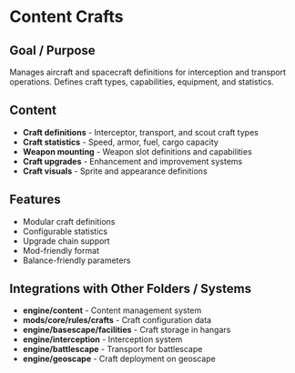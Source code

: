 # Content Crafts

## Goal / Purpose
Manages aircraft and spacecraft definitions for interception and transport operations. Defines craft types, capabilities, equipment, and statistics.

## Content
- **Craft definitions** - Interceptor, transport, and scout craft types
- **Craft statistics** - Speed, armor, fuel, cargo capacity
- **Weapon mounting** - Weapon slot definitions and capabilities
- **Craft upgrades** - Enhancement and improvement systems
- **Craft visuals** - Sprite and appearance definitions

## Features
- Modular craft definitions
- Configurable statistics
- Upgrade chain support
- Mod-friendly format
- Balance-friendly parameters

## Integrations with Other Folders / Systems
- **engine/content** - Content management system
- **mods/core/rules/crafts** - Craft configuration data
- **engine/basescape/facilities** - Craft storage in hangars
- **engine/interception** - Interception system
- **engine/battlescape** - Transport for battlescape
- **engine/geoscape** - Craft deployment on geoscape
